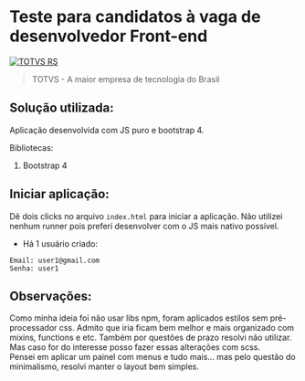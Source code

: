 # Teste para candidatos à vaga de desenvolvedor Front-end

[![TOTVS RS](https://i.imgur.com/PXpCoIl.png)](https://br.linkedin.com/company/totvsrs)
> TOTVS - A maior empresa de tecnologia do Brasil

## Solução utilizada:

Aplicação desenvolvida com JS puro e bootstrap 4. 

Bibliotecas: 
1. Bootstrap 4

## Iniciar aplicação:

Dê dois clicks no arquivo `index.html` para iniciar a aplicação. Não utilizei nenhum runner pois preferi desenvolver com o JS mais nativo possível. 

* Há 1 usuário criado: 

`Email: user1@gmail.com`  
`Senha: user1`  

## Observações:

Como minha ideia foi não usar libs npm, foram aplicados estilos sem pré-processador css. Admito que iria ficam bem melhor e mais organizado com mixins, functions e etc. Também por questões de prazo resolvi não utilizar. Mas caso for do interesse posso fazer essas alterações com scss.  
Pensei em aplicar um painel com menus e tudo mais... mas pelo questão do minimalismo, resolvi manter o layout bem simples.  